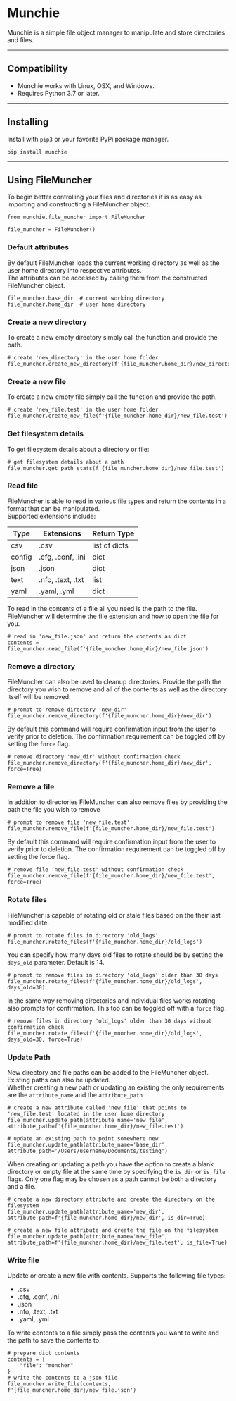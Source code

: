 # Munchie

Munchie is a simple file object manager to manipulate and store directories and files.  

---

## Compatibility
* Munchie works with Linux, OSX, and Windows.  
* Requires Python 3.7 or later.  

---

## Installing
Install with `pip3` or your favorite PyPi package manager.  
```
pip install munchie
```

---

## Using FileMuncher

To begin better controlling your files and directories it is as easy as importing and constructing a FileMuncher object.  
```
from munchie.file_muncher import FileMuncher

file_muncher = FileMuncher()
```

### Default attributes

By default FileMuncher loads the current working directory as well as the user home directory into respective attributes.  
The attributes can be accessed by calling them from the constructed FileMuncher object.  
```
file_muncher.base_dir  # current working directory
file_muncher.home_dir  # user home directory
```

### Create a new directory

To create a new empty directory simply call the function and provide the path.  
```
# create 'new_directory' in the user home folder
file_muncher.create_new_directory(f'{file_muncher.home_dir}/new_directory')
```

### Create a new file

To create a new empty file simply call the function and provide the path.  
```
# create 'new_file.test' in the user home folder
file_muncher.create_new_file(f'{file_muncher.home_dir}/new_file.test')
```

### Get filesystem details

To get filesystem details about a directory or file:
```
# get filesystem details about a path
file_muncher.get_path_stats(f'{file_muncher.home_dir}/new_file.test')
```

### Read file

FileMuncher is able to read in various file types and return the contents in a format that can be manipulated.  
Supported extensions include:

<table>
<thead>
  <tr>
    <th>Type</th>
    <th>Extensions</th>
    <th>Return Type</th>
  </tr>
</thead>
<tbody>
  <tr>
    <td>csv</td>
    <td>.csv</td>
    <td>list of dicts</td>
  </tr>
  <tr>
    <td>config</td>
    <td>.cfg, .conf, .ini</td>
    <td>dict</td>
  </tr>
  <tr>
    <td>json</td>
    <td>.json</td>
    <td>dict</td>
  </tr>
  <tr>
    <td>text</td>
    <td>.nfo, .text, .txt</td>
    <td>list</td>
  </tr>
  <tr>
    <td>yaml</td>
    <td>.yaml, .yml</td>
    <td>dict</td>
  </tr>
</tbody>
</table>

To read in the contents of a file all you need is the path to the file. FileMuncher will determine the file extension and how to open the file for you.  
```
# read in 'new_file.json' and return the contents as dict
contents = file_muncher.read_file(f'{file_muncher.home_dir}/new_file.json')
```

### Remove a directory

FileMuncher can also be used to cleanup directories. Provide the path the directory you wish to remove and all of the contents as well as the directory itself will be removed.  
```
# prompt to remove directory 'new_dir'
file_muncher.remove_directory(f'{file_muncher.home_dir}/new_dir')
```
By default this command will require confirmation input from the user to verify prior to deletion. The confirmation requirement can be toggled off by setting the `force` flag.  
```
# remove directory 'new_dir' without confirmation check
file_muncher.remove_directory(f'{file_muncher.home_dir}/new_dir', force=True)
```

### Remove a file

In addition to directories FileMuncher can also remove files by providing the path the file you wish to remove
```
# prompt to remove file 'new_file.test'
file_muncher.remove_file(f'{file_muncher.home_dir}/new_file.test')
```
By default this command will require confirmation input from the user to verify prior to deletion. The confirmation requirement can be toggled off by setting the force flag.  
```
# remove file 'new_file.test' without confirmation check
file_muncher.remove_file(f'{file_muncher.home_dir}/new_file.test', force=True)
```

### Rotate files

FileMuncher is capable of rotating old or stale files based on the their last modified date.
```
# prompt to rotate files in directory 'old_logs'
file_muncher.rotate_files(f'{file_muncher.home_dir}/old_logs')
```

You can specify how many days old files to rotate should be by setting the `days_old` parameter. Default is 14.
```
# prompt to remove files in directory 'old_logs' older than 30 days
file_muncher.rotate_files(f'{file_muncher.home_dir}/old_logs', days_old=30)
```

In the same way removing directories and individual files works rotating also prompts for confirmation. This too can be toggled off with a `force` flag.  
```
# remove files in directory 'old_logs' older than 30 days without confirmation check
file_muncher.rotate_files(f'{file_muncher.home_dir}/old_logs', days_old=30, force=True)
```


### Update Path

New directory and file paths can be added to the FileMuncher object. Existing paths can also be updated.  
Whether creating a new path or updating an existing the only requirements are the `attribute_name` and the `attribute_path`
```
# create a new attribute called 'new_file' that points to 'new_file.test' located in the user home directory
file_muncher.update_path(attribute_name='new_file', attribute_path=f'{file_muncher.home_dir}/new_file.test')

# update an existing path to point somewhere new
file_muncher.update_path(attribute_name='base_dir', attribute_path='/Users/username/Documents/testing')
```
When creating or updating a path you have the option to create a blank directory or empty file at the same time by specifying the `is_dir` or `is_file` flags. Only one flag may be chosen as a path cannot be both a directory and a file.
```
# create a new directory attribute and create the directory on the filesystem
file_muncher.update_path(attribute_name='new_dir', attribute_path=f'{file_muncher.home_dir}/new_dir', is_dir=True)

# create a new file attribute and create the file on the filesystem
file_muncher.update_path(attribute_name='new_file', attribute_path=f'{file_muncher.home_dir}/new_file.test', is_file=True)
```

### Write file

Update or create a new file with contents. Supports the following file types:
* .csv
* .cfg, .conf, .ini
* .json
* .nfo, .text, .txt
* .yaml, .yml

To write contents to a file simply pass the contents you want to write and the path to save the contents to.  
```
# prepare dict contents
contents = {
    "file": "muncher"
}
# write the contents to a json file
file_muncher.write_file(contents, f'{file_muncher.home_dir}/new_file.json')
```
